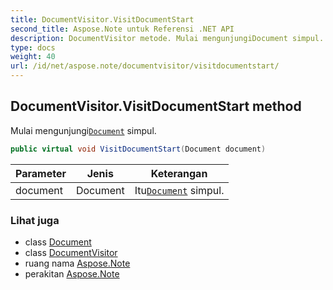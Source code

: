 ```yaml
---
title: DocumentVisitor.VisitDocumentStart
second_title: Aspose.Note untuk Referensi .NET API
description: DocumentVisitor metode. Mulai mengunjungiDocument simpul.
type: docs
weight: 40
url: /id/net/aspose.note/documentvisitor/visitdocumentstart/
---
```

## DocumentVisitor.VisitDocumentStart method

Mulai mengunjungi[`Document`](../../document/) simpul.

```csharp
public virtual void VisitDocumentStart(Document document)
```

| Parameter | Jenis | Keterangan |
| --- | --- | --- |
| document | Document | Itu[`Document`](../../document/) simpul. |

### Lihat juga

* class [Document](../../document/)
* class [DocumentVisitor](../)
* ruang nama [Aspose.Note](../../documentvisitor/)
* perakitan [Aspose.Note](../../../)



